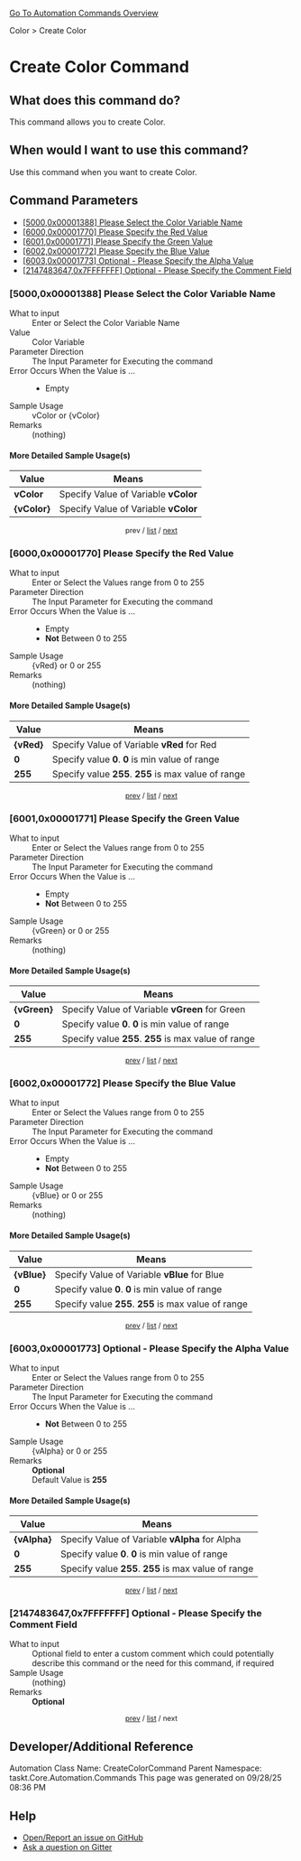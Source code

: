 <!--TITLE: Create Color Command -->
<!-- SUBTITLE: a command in the Color group. -->
[Go To Automation Commands Overview](/automation-commands.md)


Color &gt; Create Color


# Create Color Command


## What does this command do?
This command allows you to create Color.


## When would I want to use this command?
Use this command when you want to create Color.


<a id="param_list"></a>
## Command Parameters
- [[5000,0x00001388] Please Select the Color Variable Name](#param_0)
- [[6000,0x00001770] Please Specify the Red Value](#param_1)
- [[6001,0x00001771] Please Specify the Green Value](#param_2)
- [[6002,0x00001772] Please Specify the Blue Value](#param_3)
- [[6003,0x00001773] Optional - Please Specify the Alpha Value](#param_4)
- [[2147483647,0x7FFFFFFF] Optional - Please Specify the Comment Field](#param_5)


<a id="param_0"></a>
### [5000,0x00001388] Please Select the Color Variable Name


<dl>
<dt>What to input</dt><dd>Enter or Select the Color Variable Name</dd>
<dt>Value</dt><dd>Color Variable</dd>
<dt>Parameter Direction</dt><dd>The Input Parameter for Executing the command</dd>
<dt>Error Occurs When the Value is ...</dt><dd><ul>
<li>Empty</li>
</ul></dd>
<dt>Sample Usage</dt><dd>vColor or {vColor}</dd>
<dt>Remarks</dt><dd>(nothing)</dd>
</dl>




#### More Detailed Sample Usage(s)
| Value | Means |
|---|---|
| <strong>vColor</strong> | Specify Value of Variable **vColor** |
| <strong>{vColor}</strong> | Specify Value of Variable **vColor** |


<div style="font-size: 90%; text-align: center">


prev / [list](#param_list) / [next](#param_1)


</div>


<a id="param_1"></a>
### [6000,0x00001770] Please Specify the Red Value


<dl>
<dt>What to input</dt><dd>Enter or Select the Values range from 0 to 255</dd>
<dt>Parameter Direction</dt><dd>The Input Parameter for Executing the command</dd>
<dt>Error Occurs When the Value is ...</dt><dd><ul>
<li>Empty</li>
<li><strong>Not</strong> Between 0 to 255</li>
</ul></dd>
<dt>Sample Usage</dt><dd>{vRed} or 0 or 255</dd>
<dt>Remarks</dt><dd>(nothing)</dd>
</dl>




#### More Detailed Sample Usage(s)
| Value | Means |
|---|---|
| <strong>{vRed}</strong> | Specify Value of Variable **vRed** for Red |
| <strong>0</strong> | Specify value **0**. **0** is min value of range |
| <strong>255</strong> | Specify value **255**. **255** is max value of range |


<div style="font-size: 90%; text-align: center">


[prev](#param_1) / [list](#param_list) / [next](#param_2)


</div>


<a id="param_2"></a>
### [6001,0x00001771] Please Specify the Green Value


<dl>
<dt>What to input</dt><dd>Enter or Select the Values range from 0 to 255</dd>
<dt>Parameter Direction</dt><dd>The Input Parameter for Executing the command</dd>
<dt>Error Occurs When the Value is ...</dt><dd><ul>
<li>Empty</li>
<li><strong>Not</strong> Between 0 to 255</li>
</ul></dd>
<dt>Sample Usage</dt><dd>{vGreen} or 0 or 255</dd>
<dt>Remarks</dt><dd>(nothing)</dd>
</dl>




#### More Detailed Sample Usage(s)
| Value | Means |
|---|---|
| <strong>{vGreen}</strong> | Specify Value of Variable **vGreen** for Green |
| <strong>0</strong> | Specify value **0**. **0** is min value of range |
| <strong>255</strong> | Specify value **255**. **255** is max value of range |


<div style="font-size: 90%; text-align: center">


[prev](#param_2) / [list](#param_list) / [next](#param_3)


</div>


<a id="param_3"></a>
### [6002,0x00001772] Please Specify the Blue Value


<dl>
<dt>What to input</dt><dd>Enter or Select the Values range from 0 to 255</dd>
<dt>Parameter Direction</dt><dd>The Input Parameter for Executing the command</dd>
<dt>Error Occurs When the Value is ...</dt><dd><ul>
<li>Empty</li>
<li><strong>Not</strong> Between 0 to 255</li>
</ul></dd>
<dt>Sample Usage</dt><dd>{vBlue} or 0 or 255</dd>
<dt>Remarks</dt><dd>(nothing)</dd>
</dl>




#### More Detailed Sample Usage(s)
| Value | Means |
|---|---|
| <strong>{vBlue}</strong> | Specify Value of Variable **vBlue** for Blue |
| <strong>0</strong> | Specify value **0**. **0** is min value of range |
| <strong>255</strong> | Specify value **255**. **255** is max value of range |


<div style="font-size: 90%; text-align: center">


[prev](#param_3) / [list](#param_list) / [next](#param_4)


</div>


<a id="param_4"></a>
### [6003,0x00001773] Optional - Please Specify the Alpha Value


<dl>
<dt>What to input</dt><dd>Enter or Select the Values range from 0 to 255</dd>
<dt>Parameter Direction</dt><dd>The Input Parameter for Executing the command</dd>
<dt>Error Occurs When the Value is ...</dt><dd><ul>
<li><strong>Not</strong> Between 0 to 255</li>
</ul></dd>
<dt>Sample Usage</dt><dd>{vAlpha} or 0 or 255</dd>
<dt>Remarks</dt><dd><strong>Optional</strong><br>Default Value is <strong>255</strong></dd>
</dl>




#### More Detailed Sample Usage(s)
| Value | Means |
|---|---|
| <strong>{vAlpha}</strong> | Specify Value of Variable **vAlpha** for Alpha |
| <strong>0</strong> | Specify value **0**. **0** is min value of range |
| <strong>255</strong> | Specify value **255**. **255** is max value of range |


<div style="font-size: 90%; text-align: center">


[prev](#param_4) / [list](#param_list) / [next](#param_5)


</div>


<a id="param_5"></a>
### [2147483647,0x7FFFFFFF] Optional - Please Specify the Comment Field


<dl>
<dt>What to input</dt><dd>Optional field to enter a custom comment which could potentially describe this command or the need for this command, if required</dd>
<dt>Sample Usage</dt><dd>(nothing)</dd>
<dt>Remarks</dt><dd><strong>Optional</strong><br></dd>
</dl>




<div style="font-size: 90%; text-align: center">


[prev](#param_5) / [list](#param_list) / next


</div>


## Developer/Additional Reference
Automation Class Name: CreateColorCommand
Parent Namespace: taskt.Core.Automation.Commands
This page was generated on 09/28/25 08:36 PM


## Help
- [Open/Report an issue on GitHub](https://github.com/rcktrncn/taskt/issues/new)
- [Ask a question on Gitter](https://gitter.im/taskt-rpa/Lobby)
